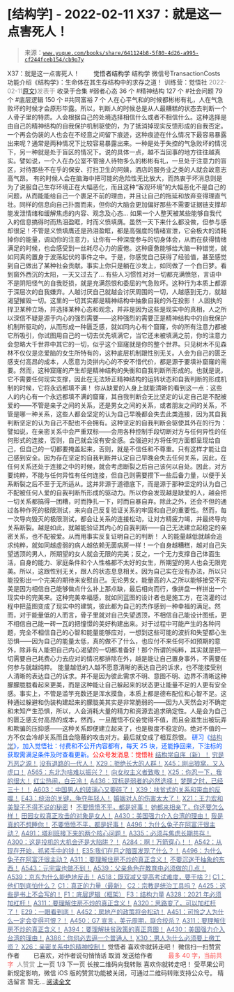 # [结构学] - 2022-02-11 X37：就是这一点害死人！

> 来源：[`www.yuque.com/books/share/641124b8-5f80-4d26-a995-cf244fceb154/cb9o7y`](https://www.yuque.com/books/share/641124b8-5f80-4d26-a995-cf244fceb154/cb9o7y)

<ne-p id="520f42f3293818f927861ebbd5b15da4_p_0" data-lake-id="520f42f3293818f927861ebbd5b15da4_p_0"><ne-text id="u73141b9c" style="color: rgb(51, 51, 51);">X37：就是这一点害死人！</ne-text></ne-p> <ne-p id="a393a495026fdad0134f49c1bcdb82bc" data-lake-id="a393a495026fdad0134f49c1bcdb82bc"><ne-text id="u9dd81e0d" ne-fontsize="12" style="color: rgb(255, 255, 255);">原创</ne-text><ne-text id="u82a4896e" ne-fontsize="14">觉悟者</ne-text><ne-text id="uc8e110ba" ne-fontsize="14">结构学</ne-text></ne-p> <ne-p id="4bb08188b425ca6e27f5c8805e6779f9" data-lake-id="4bb08188b425ca6e27f5c8805e6779f9"><ne-text id="ub8ed5919" ne-fontsize="14" ne-bold="true" style="color: rgb(51, 51, 51);">结构学</ne-text></ne-p> <ne-p id="0926d5b4c6bd8b99c9b2683eb3ede488" data-lake-id="0926d5b4c6bd8b99c9b2683eb3ede488"><ne-text id="ubf509a31" ne-fontsize="14" style="color: rgb(51, 51, 51);">微信号</ne-text><ne-text id="u642fed67" ne-fontsize="14" style="color: rgb(51, 51, 51);">TransactionCosts</ne-text></ne-p> <ne-p id="0763afdbce229028cbde0cb344c69cb6" data-lake-id="0763afdbce229028cbde0cb344c69cb6"><ne-text id="ud79ffb04" ne-fontsize="14" style="color: rgb(51, 51, 51);">功能介绍</ne-text><ne-text id="u1fbf4725" ne-fontsize="14" style="color: rgb(51, 51, 51);">《结构学》：生命体在其生存结构中的求存之道！ 训练营：觉悟社</ne-text></ne-p> <ne-p id="2ce86ae50a43eee6e8e841e986862bc8" data-lake-id="2ce86ae50a43eee6e8e841e986862bc8"><ne-text id="u6f8bd67c" style="color: rgb(140, 140, 140);">2022-02-11</ne-text>[<ne-text id="u1995b1a9" ne-fontsize="14">原文</ne-text>](https://mp.weixin.qq.com/s?__biz=MzIzMDYwOTM0Mg==&mid=2247486981&idx=1&sn=92bb1909e2efc41ece81cd6f53bd24f9&chksm=e8b196d4dfc61fc231fa4b9128268d48b9d898aa6e8cf3169fc3f0b3ac7bf9ba942b390e9de9#rd))<ne-text id="ud7b576bf" ne-fontsize="14" style="color: rgb(140, 140, 140);">发表于</ne-text></ne-p> <ne-p id="d253b20e5c55b9abbf8167b1c0e8de39" data-lake-id="d253b20e5c55b9abbf8167b1c0e8de39"><ne-text id="u339bebc9" style="color: rgb(51, 51, 51);">收录于合集</ne-text></ne-p> <ne-p id="6c1523c9d2c9cd4f35af4b2d3ea04142" data-lake-id="6c1523c9d2c9cd4f35af4b2d3ea04142"><ne-text id="u86a6bc6f" style="color: rgb(51, 51, 51);">#弱者心态 36 个</ne-text></ne-p> <ne-p id="c29c4c012edca321c46b1e1928c54d0d" data-lake-id="c29c4c012edca321c46b1e1928c54d0d"><ne-text id="ud9ddf190" style="color: rgb(51, 51, 51);">#精神结构 127 个</ne-text></ne-p> <ne-p id="03a2d02208722ebf4ebd28215eaa585e" data-lake-id="03a2d02208722ebf4ebd28215eaa585e"><ne-text id="ua6678c91" style="color: rgb(51, 51, 51);">#社会问题 79 个</ne-text></ne-p> <ne-p id="5022233b752eab44235c706aa98dc940" data-lake-id="5022233b752eab44235c706aa98dc940"><ne-text id="u874aadf3" style="color: rgb(51, 51, 51);">#底层逻辑 150 个</ne-text></ne-p> <ne-p id="8ba192dec85a1e2d1ed2f9bb40609ef7" data-lake-id="8ba192dec85a1e2d1ed2f9bb40609ef7"><ne-text id="uc52a3a65" style="color: rgb(51, 51, 51);">#共同富裕 7 个</ne-text></ne-p> <ne-p id="3cf69bfd8af9a4c47e4d9b579d2cbbd5" data-lake-id="3cf69bfd8af9a4c47e4d9b579d2cbbd5"><ne-text id="u2ebec1f0" style="color: rgb(51, 51, 51);">人在心平气和的时候都彬彬有礼，人在气急败坏的时候才会原形毕露。所以，判断人的时候总是从人最糟糕的状态去判断一个人骨子里的特质。人会根据自己的处境选择相信什么或者不相信什么。这种选择是由自己的精神结构的自我保护机制驱使的，为了抵消掉现实反馈形成的自我否定。</ne-text></ne-p> <ne-p id="3e163087cdc87ed8a949394fccdb0ed2" data-lake-id="3e163087cdc87ed8a949394fccdb0ed2"><ne-text id="u1a3c5c79" style="color: rgb(51, 51, 51);">一个再会伪装的人也会在不经意之间留下痕迹，这种痕迹在什么情况下最容易暴露出来呢？通常是两种情况下比较容易暴露出来。一种是处于失控的气急败坏的情况下，另一种就是处于盲区的情况下。说的具体一点，越不当回事的地方往往越真实。譬如说，一个人在办公室不管接人待物多么的彬彬有礼，一旦处于注意力的盲区，对待那些不在乎的保安、打扫卫生的阿姨，酒店的服务业之类的人就会故意志高气昂。</ne-text></ne-p> <ne-p id="5b92bff2fda77611c95cfd551933a70f" data-lake-id="5b92bff2fda77611c95cfd551933a70f"><ne-text id="u33fa1aa1" style="color: rgb(51, 51, 51);">有的时候人会在脑海中把可能的危险性无比放大，而热衷于坏消息则是为了说服自己生存环境正在大幅恶化，而且这种“客观环境”的大幅恶化不是自己的问题，从而能能给自己一个裹足不前的理由，并且让自己的拖延和放弃变得理直气壮。同样的信息向自己扑面而来，但你的大脑会更加偏好那些不需要证据链支撑却能发泄情绪和缓解焦虑的内容、观念及心态…</ne-text></ne-p> <ne-p id="1b6eb213f2487791943a8444db732d4e" data-lake-id="1b6eb213f2487791943a8444db732d4e"><ne-text id="u5dc44e53" style="color: rgb(51, 51, 51);">如果一个人整天被某些能够自我代入的信息搞得时而热泪盈眶，时而义愤填膺。虽然一天下来什么都没做，但参与感却很足！不管是义愤填膺还是热泪盈眶，都是高强度的情绪宣泄，它会极大的消耗掉你的能量，调动你的注意力，让你有一种深度参与的切身体会，从而在获得情绪满足的时候，也会感受到一丝耗尽心力的疲倦。这种疲惫能够给大脑一种错觉，就如同真的置身于波荡起伏的事件之中。于是，你感觉自己获得了经验值，甚至感觉到自己做出了某种社会贡献。事实上你只是躺在沙发上，如同做了一个白日梦。看到窗外西沉的太阳，一天又过去了…</ne-text></ne-p> <ne-p id="9d6e144040e1d56b61f5d5259f322001" data-lake-id="9d6e144040e1d56b61f5d5259f322001"><ne-text id="u79a26354" style="color: rgb(51, 51, 51);">有些人习惯性对对一切都充满愤怒，言语中不是阴阳怪气的自我贬损，就是充满怨恨和委屈的气急败坏。这种行为本质上都源于深层次的自我嫌弃。人越讨厌自己就越会讨厌周围的一切，人越感到无力，就越渴望摧毁一切。这里的一切其实都是精神结构中抽象自我的外在投影！</ne-text></ne-p> <ne-p id="ea352e6180d17e7de15eb711f6d8b5da" data-lake-id="ea352e6180d17e7de15eb711f6d8b5da"><ne-text id="ua19482c2" style="color: rgb(51, 51, 51);">人固执的捍卫某种立场，并选择某种心态和观念，并非是因为这些是现实中的真相，人之所以深信不疑是源于内心的强烈需要——这种强烈的需要正是精神结构中的自我保护机制所驱动的，从而形成一种匮乏感，就如同内心有个窟窿，你的所有注意力都被它所吸引，你试图用自己的一切去优先填满它，当它还未被填满之前，你的注意力会忽略大千世界中其它的一切，似乎这个窟窿就是你的整个世界。只见树木不见森林不仅仅是恋爱脑的女生所特有的，这种底层机制跟性别无关。人会为自己的匮乏感支付高昂的成本，人愿意为烫拼内心的不安不惜代价，都是源于要填补窟窿的需要。然而，这种窟窿的产生却是精神结构的失衡和自我判断所形成的。也就是说，它不需要任何现实支撑，因此在无法矫正精神结构的运转状态和自我判断的形成机制的时候，它将永远都填不满！</ne-text></ne-p> <ne-p id="02747d191857a6d7e7018e8c04a940c2" data-lake-id="02747d191857a6d7e7018e8c04a940c2"><ne-text id="u44bb46f1" style="color: rgb(51, 51, 51);">你从缺爱的人身上就能清晰的看到这一点：这些人的内心有一个永远都填不满的窟窿，其自我判断会无比坚定的认定自己是不配被爱的——不管是亲子之间的关系，还是男女之间的关系，或者朋友之间的关系，不管是哪一种关系，这些人都会坚定的认为自己早晚都会失去此类连接，因为其自我判断坚定的认为自己不配也不会拥有。这种坚定的自我判断会驱使其外在的行为：譬如说，在亲密关系中会严重双标——会用各种控制手段切断对方与任何异性的任何形式的连接，否则，自己就会没有安全感。会强迫对方将任何方面都呈现给自己，但自己的一切都要掩盖起来，否则，就是不信任和不尊重。只有这样才能让自己感到安全。因为存在坚定的自我判断并认定自己早晚会失去任何关系，因此，在任何关系还处于连接之中的时候，就会考虑断裂之后自己该何以自处。因此，对方要纯粹，不能与任何异性有任何连接，但自己则需要攒下一些后备力量，以便于关系断裂之后不至于无所适从。这并非源于道德底下，而是源于那种坚定的认为自己不配被任何人爱的自我判断所形成的驱动力。所以你会发现越是缺爱的人，越会把一切关系都搞得一团糟，时而挣扎一下，时而自暴自弃。除此之外，还会不但的通过各种作死的极限测试，来向自己反复验证关系的牢固和自己的重要性。然而，每一次导向毁灭的极限测试，都会让关系的连接松动，让对方精疲力竭，并最终导向关系断裂。越是如此，就越能验证其内心的自我判断——自己无法建立起稳定的亲密关系，也不配被爱。从而用事实反复证明自己的判断！</ne-text></ne-p> <ne-p id="b4cdf5c0dabab8a995adbcb790e6e721" data-lake-id="b4cdf5c0dabab8a995adbcb790e6e721"><ne-text id="u1c0b03c4" ne-bold="true" style="color: rgb(51, 51, 51);">人的能量越低就越会追求纯粹，就如同越虚弱的病人越依赖无菌病房一样！</ne-text><ne-text id="u18f618b0" style="color: rgb(51, 51, 51);">一个自身越糟糕，越对自己失望透顶的男人，所期望的女人就会无限的完美；反之，一个无力支撑自己体面生活，自身的能力、家庭条件和个人性格都不太好的女生，所期望的男人也会无限完美。所以，这跟性别无关，跟人的状态息息相关。因为自己实在没有办法，所以只能投影出一个完美的期待来安慰自己。无论男女，能量高的人之所以能够接受不完美是因为相信自己能够做点什么补上那点缺，最后相向而行，像拼盘一样拼出一个现实中的完美来。这种完美幸福感，就如同蓝图的设计者也是施工方，在浇灌的过程中把蓝图变成了现实中的建筑，彼此都为自己的杰作感到一种幸福的满足。然而，对于能量低的人而言，骨子里就对自己失望透顶，不相信自己能设计图纸，更不相信自己能一砖一瓦的把憧憬的美好构建出来。对于过程中可能产生的各种问题，完全不相信自己的心智和能量能够应对，一想到这些可能的波折和失望都心生恐惧——因为自己的能量太低，真的做不了什么，也应付不来任何不如预期的意外，除非有人能把自己内心渴望的一切都准备好！那个所谓的纯粹，其实就是把一切需要自己耗费心力去应对的情况都排除在外，越是能让自己置身事外，不需要任何参与就越纯粹。</ne-text></ne-p> <ne-p id="550de38e63c4e817d59e83311d4bc775" data-lake-id="550de38e63c4e817d59e83311d4bc775"><ne-text id="u05457748" style="color: rgb(51, 51, 51);">能量越低的人越不愿意清晰的表达自己的诉求，也不能接受别人清晰的表达自己的诉求。并不是因为彼此需求不明、意图不明、边界不清晰这种朦朦胧胧看起来更美，而是这种能让自己躲起来的状态更让能量不足的人更有安全感。事实上，不管是滥竽充数还是浑水摸鱼，本质上都是德布配位和心智不足。这种通过躲避和伪装构建起来的朦胧美其实是非常脆弱的——因为人天然会对不确定和未知产生恐惧，所以，人会消耗大量的精力和资源去追求确定性。人是会为自己的匮乏感支付高昂的成本，然而，一旦醒悟不仅会觉得不值，而且会滋生出被玩弄和欺骗的压抑感——这种关系即便建立起来了，也是极度不稳定的。绝对不值的一方不仅会冷却关系而且会隐蔽的攻击对方。最后就变成了相互怨恨。</ne-text></ne-p> <ne-p id="f03adf12b59a949a06e58de21658b67f" data-lake-id="f03adf12b59a949a06e58de21658b67f"><ne-text id="u2f2c6d94" ne-bold="true" style="color: rgb(0, 82, 255);">研习《</ne-text>[<ne-text id="u6471d237" ne-bold="true" style="color: rgb(87, 107, 149);">结构学</ne-text>](https://mp.weixin.qq.com/mp/appmsgalbum?action=getalbum&album_id=1318317199878225920&__biz=MzAxNDk1NjI2Mw==#wechat_redirect)<ne-text id="u3ba19b28" ne-bold="true" style="color: rgb(0, 82, 255);">》，加入觉悟社：付费和不公开内容都有，每天 25 块，还能挣回来，下注标的获取需满足条件及时查看更新。</ne-text><ne-text id="u4fd5d91c" ne-bold="true" style="color: rgb(255, 0, 0);">公众号发消息：觉悟社</ne-text></ne-p>  <ne-p id="18e5fb774f98cf8c0dbe97a092c0e223" data-lake-id="18e5fb774f98cf8c0dbe97a092c0e223"><ne-card data-card-name="image" data-card-type="inline" id="m7LL6" data-event-boundary="card" style="color: rgb(51, 51, 51);"><ne-p id="072d9de309576d693cedbe92c7fcfd76" data-lake-id="072d9de309576d693cedbe92c7fcfd76">[<ne-text id="uebf25b3a" ne-bold="true" style="color: rgb(87, 107, 149);">结构学自序（新）！</ne-text>](http://mp.weixin.qq.com/s?__biz=MzIzMDYwOTM0Mg==&mid=2247485283&idx=1&sn=aa2b8554b8e5040f8f959636feaa06a3&chksm=e8b19fb2dfc616a430aa381b8da0815311244e694a69809cd92d0602ac34cfe5f1f419b3745e&scene=21#wechat_redirect)</ne-p> <ne-p id="9d8475689e6c98f8459566bf71c4f59a" data-lake-id="9d8475689e6c98f8459566bf71c4f59a">[<ne-text id="uf7e4c9bd" style="color: rgb(87, 107, 149);">穷是万恶之源！</ne-text>](http://mp.weixin.qq.com/s?__biz=MzAxNDk1NjI2Mw==&mid=2247483823&idx=1&sn=e54ebe9891b302dc0bf1815c76ccf8b7&chksm=9b8a2227acfdab31a05e273addd9159d4b8263d58d3c58bf214841c8189157519719c3427306&scene=21#wechat_redirect)</ne-p> <ne-p id="489e92abdd68f6c70fd662ec6ad4ac58" data-lake-id="489e92abdd68f6c70fd662ec6ad4ac58">[<ne-text id="u433271fb" style="color: rgb(87, 107, 149);">没有退路的一代人！</ne-text>](http://mp.weixin.qq.com/s?__biz=MzAxNDk1NjI2Mw==&mid=2247486533&idx=1&sn=a0d5cce0656aad467148e0642eb85a00&chksm=9b8a2fcdacfda6db79857186e953a089baf1fb678b2b071cf101c5a26e7fb9768474c94243ca&scene=21#wechat_redirect)</ne-p> <ne-p id="7aad48586965bd5fba1425fbb916a944" data-lake-id="7aad48586965bd5fba1425fbb916a944">[<ne-text id="ua874bfba" style="color: rgb(87, 107, 149);">X29：拒绝长大的人群！</ne-text>](http://mp.weixin.qq.com/s?__biz=MzAxNDk1NjI2Mw==&mid=2247487734&idx=1&sn=406322eea52d5ed24ebaf979fdf714c1&chksm=9b8a337eacfdba688c7e6a511a417ec4d9a03b13d1bdb5c91e6ef37e9a7b747460354e0b0e8e&scene=21#wechat_redirect)</ne-p> <ne-p id="e17dce9f608a016baa1bc949ce6053b0" data-lake-id="e17dce9f608a016baa1bc949ce6053b0">[<ne-text id="u14243144" style="color: rgb(87, 107, 149);">X45：刚出狼窝，又入虎口！</ne-text>](http://mp.weixin.qq.com/s?__biz=MzIzMDYwOTM0Mg==&mid=2247486954&idx=1&sn=64057c0c18082933600be972c2031139&chksm=e8b1953bdfc61c2df1b3c17fe8416e975e6f3a2bece068540adc6de643aa8e670b0393ba5c1d&scene=21#wechat_redirect)</ne-p> <ne-p id="9d63a1f534e08d52be38358e45941816" data-lake-id="9d63a1f534e08d52be38358e45941816">[<ne-text id="ud4a5d897" style="color: rgb(87, 107, 149);">A565：东北为啥难以振兴？！</ne-text>](http://mp.weixin.qq.com/s?__biz=MzAxNDk1NjI2Mw==&mid=2247487834&idx=1&sn=15ef2b4f3f81c4a67f5bc0256f5cb776&chksm=9b8a32d2acfdbbc4cd9c76535f994c4bb53ad6b3e74f367231b7e7465a88541ec7bb77237c42&scene=21#wechat_redirect)</ne-p> <ne-p id="cdacfb222850e978e361a618e8e70ac3" data-lake-id="cdacfb222850e978e361a618e8e70ac3">[<ne-text id="u47abd2ac" style="color: rgb(87, 107, 149);">向女权主义者致敬！</ne-text>](http://mp.weixin.qq.com/s?__biz=MzIzMDYwOTM0Mg==&mid=2247485914&idx=1&sn=cb260e0cec6b1e24661013278d412581&chksm=e8b1910bdfc6181d9f5f293493e2505dcec25647d0521d5ec62f92be5e32c04d0927583b6eb1&scene=21#wechat_redirect)</ne-p> <ne-p id="9e0e8c03de9969c001c906226d0cd638" data-lake-id="9e0e8c03de9969c001c906226d0cd638">[<ne-text id="ue8800878" ne-bold="true" style="color: rgb(87, 107, 149);">X25：你忍一下，我的很大！</ne-text>](http://mp.weixin.qq.com/s?__biz=MzAxNDk1NjI2Mw==&mid=2247487691&idx=1&sn=25bf18fb0375ec81c4b02f06b4829131&chksm=9b8a3343acfdba55113abce1ada59a203e08f7fee28d62767bfede2ce6e1bf3ace451af06adf&scene=21#wechat_redirect)</ne-p> <ne-p id="95d0729bd3c2ffa87a0793b8c62a7321" data-lake-id="95d0729bd3c2ffa87a0793b8c62a7321">[<ne-text id="u9461f79f" ne-bold="true" style="color: rgb(87, 107, 149);">红尘热闹，白云冷！</ne-text>](http://mp.weixin.qq.com/s?__biz=MzAxNDk1NjI2Mw==&mid=2247486913&idx=1&sn=6b387c24eb6d5e30ed150e13eded77a1&chksm=9b8a2e49acfda75fdfcfe0a7770792cdd85568a9ecb1bd9b67508b29df853aaba08bf27356d5&scene=21#wechat_redirect)</ne-p> <ne-p id="ab8f567912c1a81d6195c48ec4590008" data-lake-id="ab8f567912c1a81d6195c48ec4590008">[<ne-text id="uf9f2c485" ne-bold="true" style="color: rgb(87, 107, 149);">A436：双标是弱者的必然选择！</ne-text>](http://mp.weixin.qq.com/s?__biz=MzIzMDYwOTM0Mg==&mid=2247485909&idx=1&sn=c64a96a6f11c7ff756ce005441035200&chksm=e8b19104dfc61812546950789d22fe83ba04b34c72337fb6dc6041ec4dfa6c2c9ec3005f80c5&scene=21#wechat_redirect)</ne-p> <ne-p id="9e8d0a29e4a99dfbf28817c49a04d6e9" data-lake-id="9e8d0a29e4a99dfbf28817c49a04d6e9">[<ne-text id="udc771d53" ne-bold="true" style="color: rgb(87, 107, 149);">梦醒之时，已经三十！</ne-text>](http://mp.weixin.qq.com/s?__biz=MzIzMDYwOTM0Mg==&mid=2247484378&idx=1&sn=e3a058584a13d7a5267315113964280d&chksm=e8b19b0bdfc6121df4af4b77d2d826fd0f4132ccfdee48132ce8cf86eb1ba45b898be83d1dc7&scene=21#wechat_redirect)[<ne-text id="u4a752048" style="color: rgb(87, 107, 149);">！</ne-text>](http://mp.weixin.qq.com/s?__biz=MzAxNDk1NjI2Mw==&mid=2247486952&idx=1&sn=698aec6916d2eca5e758c25c4c634346&chksm=9b8a2e60acfda776b80a4f2f0d5c2fe4921fc821cdf029fa9d2fdc52fd708fc5a0b980d5d3d0&scene=21#wechat_redirect)</ne-p> <ne-p id="cfa9cbc827734e65e00bc24d593f005d" data-lake-id="cfa9cbc827734e65e00bc24d593f005d">[<ne-text id="u9fd3e3c0" style="color: rgb(87, 107, 149);">A603：中国男人的玻璃心又要碎了！</ne-text>](http://mp.weixin.qq.com/s?__biz=MzIzMDYwOTM0Mg==&mid=2247486952&idx=1&sn=133e1c02134415ac15a0f76599bf969c&chksm=e8b19539dfc61c2f0addaa34fd5564165dffd65bfe9f4c62446cff56e4375bd69d303ba66a73&scene=21#wechat_redirect)</ne-p> <ne-p id="006480a116e209099ff9319f58ffb854" data-lake-id="006480a116e209099ff9319f58ffb854">[<ne-text id="u9b506af1" style="color: rgb(87, 107, 149);">X39：扶贫式的关系和带血的反噬！</ne-text>](http://mp.weixin.qq.com/s?__biz=MzAxNDk1NjI2Mw==&mid=2247487823&idx=1&sn=2add0df28f12101176ece7bbdd18f01b&chksm=9b8a32c7acfdbbd1c06dcbfe21683ef82c6770a1ca7f1035833f7a6683dba546fced92103560&scene=21#wechat_redirect)</ne-p> <ne-p id="fff20a2b25dfab992a88ef19ff035b6c" data-lake-id="fff20a2b25dfab992a88ef19ff035b6c">[<ne-text id="u9cdc809c" style="color: rgb(87, 107, 149);">E43：统治的关键，争夺年轻人！</ne-text>](http://mp.weixin.qq.com/s?__biz=MzAxNDk1NjI2Mw==&mid=2247487815&idx=1&sn=84f963d6fb37f4f4ae70bb92b60488ae&chksm=9b8a32cfacfdbbd9aeb7089e2d38899684a97159afe1b1f220e3ca472cc321442bf52e5606dd&scene=21#wechat_redirect)</ne-p> <ne-p id="a3475f69d5fbfda4ceadc5e96996bfbd" data-lake-id="a3475f69d5fbfda4ceadc5e96996bfbd">[<ne-text id="u1586452e" style="color: rgb(87, 107, 149);">婚姻对人的伤害太大了！</ne-text>](http://mp.weixin.qq.com/s?__biz=MzAxNDk1NjI2Mw==&mid=2247487796&idx=1&sn=d28ec342a60e8f8e74c96b548770eb7d&chksm=9b8a32bcacfdbbaaa3c33780116e1353dadb8f5bcdc93ce019a77554980c845e8319c4f432b4&scene=21#wechat_redirect)</ne-p> <ne-p id="902bc57f83eb34ed7bb010195430ff48" data-lake-id="902bc57f83eb34ed7bb010195430ff48">[<ne-text id="uc455d52f" style="color: rgb(87, 107, 149);">X21：王力宏和美智子不得不说的秘密</ne-text>](http://mp.weixin.qq.com/s?__biz=MzAxNDk1NjI2Mw==&mid=2247487666&idx=1&sn=433b7a0997c277c09f3605796de5551e&chksm=9b8a333aacfdba2c584b5a5d0dacbd731be4e8789e0f949f8b2ea15507f108b465eb9e3ceafb&scene=21#wechat_redirect)<ne-text id="u19f7d926" style="color: rgb(51, 51, 51);">！</ne-text></ne-p> <ne-p id="00582f8471dcb6130d5aa1bdfa8ea6a6" data-lake-id="00582f8471dcb6130d5aa1bdfa8ea6a6">[<ne-text id="u5755af7c" ne-bold="true" style="color: rgb(87, 107, 149);">不要愤愤不平，都是好事！</ne-text>](http://mp.weixin.qq.com/s?__biz=MzAxNDk1NjI2Mw==&mid=2247487130&idx=1&sn=b21138d85455f5692aaf039038c78342&chksm=9b8a2d12acfda404a2b67fe4d446ee0f2805ad64a8b8004902934600fd731191e140df6ac19a&scene=21#wechat_redirect)</ne-p> <ne-p id="75882dcea055ded25da9c0dbcc2ac30b" data-lake-id="75882dcea055ded25da9c0dbcc2ac30b">[<ne-text id="u05019f3c" ne-bold="true" style="color: rgb(87, 107, 149);">她都来相亲了，你还要怎么样！</ne-text>](http://mp.weixin.qq.com/s?__biz=MzAxNDk1NjI2Mw==&mid=2247486952&idx=1&sn=698aec6916d2eca5e758c25c4c634346&chksm=9b8a2e60acfda776b80a4f2f0d5c2fe4921fc821cdf029fa9d2fdc52fd708fc5a0b980d5d3d0&scene=21#wechat_redirect)</ne-p> <ne-p id="293a4f00d5ad4c33bd12c2d64a7a9352" data-lake-id="293a4f00d5ad4c33bd12c2d64a7a9352">[<ne-text id="ubfd9bb65" ne-bold="true" style="color: rgb(87, 107, 149);">田园女权真正攻击的对象是女人！</ne-text>](http://mp.weixin.qq.com/s?__biz=MzIzMDYwOTM0Mg==&mid=2247486412&idx=1&sn=5dd3e8b2a759838d739e6d61ebab2eab&chksm=e8b1931ddfc61a0bf6f81cd2a9a9232ea8ce86528a8eea66c6635180e8678b819ebb38b4cb86&scene=21#wechat_redirect)</ne-p> <ne-p id="48ea91de90642b4661f2e6fcdc4ec9f5" data-lake-id="48ea91de90642b4661f2e6fcdc4ec9f5">[<ne-text id="ue1f772e3" ne-bold="true" style="color: rgb(87, 107, 149);">A430：美国强力介入台湾的理由！</ne-text>](http://mp.weixin.qq.com/s?__biz=MzIzMDYwOTM0Mg==&mid=2247486587&idx=1&sn=e14d4403bb13c441596f09add1b5f27c&chksm=e8b194aadfc61dbcab0c1d70249910161f8c77b0163ac8278dfe5c2f817d2bb2a3ac3e7ddf89&scene=21#wechat_redirect)</ne-p> <ne-p id="f573bb6f303a0f6db611b833693b285b" data-lake-id="f573bb6f303a0f6db611b833693b285b">[<ne-text id="u67da808e" style="color: rgb(87, 107, 149);">我是真的不想睡你！</ne-text>](http://mp.weixin.qq.com/s?__biz=MzAxNDk1NjI2Mw==&mid=2247487023&idx=1&sn=66d63e9f199deee86afff0f76a959c91&chksm=9b8a2da7acfda4b17ebf27c87c446049d0b8c557303b850a69ac971d8cdfcc91e41c0e6d3fcb&scene=21#wechat_redirect)</ne-p> <ne-p id="6d58e32c3e64ddddf34a8d46a1473ce1" data-lake-id="6d58e32c3e64ddddf34a8d46a1473ce1">[<ne-text id="u6d6df6da" style="color: rgb(87, 107, 149);">不要愤愤不平，都是好事！</ne-text>](http://mp.weixin.qq.com/s?__biz=MzAxNDk1NjI2Mw==&mid=2247487130&idx=1&sn=b21138d85455f5692aaf039038c78342&chksm=9b8a2d12acfda404a2b67fe4d446ee0f2805ad64a8b8004902934600fd731191e140df6ac19a&scene=21#wechat_redirect)</ne-p> <ne-p id="77df0f2b3188a4dffb628e52438ece6b" data-lake-id="77df0f2b3188a4dffb628e52438ece6b">[<ne-text id="u35fd757c" ne-bold="true" style="color: rgb(87, 107, 149);">A496：为什么兔子在阿富汗很主动？</ne-text>](http://mp.weixin.qq.com/s?__biz=MzIzMDYwOTM0Mg==&mid=2247486278&idx=1&sn=40d09857088bebd3c70bec1c7a500f06&chksm=e8b19397dfc61a810125242c8e395330f934390eb50bd54053ecd3f31ddc91de4e429c0f693a&scene=21#wechat_redirect)</ne-p> <ne-p id="e5b3b05f9061948df87ba8cb4ed906a5" data-lake-id="e5b3b05f9061948df87ba8cb4ed906a5">[<ne-text id="u67098eb6" ne-bold="true" style="color: rgb(87, 107, 149);">A491：塔利班接下来的两个核心问题！</ne-text>](http://mp.weixin.qq.com/s?__biz=MzAxNDk1NjI2Mw==&mid=2247487097&idx=1&sn=fd7abf4ba489928b7b810d20cbec7dc9&chksm=9b8a2df1acfda4e7ce05f7c03df131e9d266d960945c436b89b871744b21cc352bf3cb668486&scene=21#wechat_redirect)</ne-p> <ne-p id="de6fc965deaef298ad8d78348f9e6b0b" data-lake-id="de6fc965deaef298ad8d78348f9e6b0b">[<ne-text id="u8ea83a8c" ne-bold="true" style="color: rgb(87, 107, 149);">A335：必须与焦虑长期共存！</ne-text>](http://mp.weixin.qq.com/s?__biz=MzIzMDYwOTM0Mg==&mid=2247485165&idx=1&sn=f3f0957c63fa549b288f00c8b117162e&chksm=e8b19e3cdfc6172a188000afd2b522144a04ba774169824cad2067d93b5365537ff0644f6b9f&scene=21#wechat_redirect)</ne-p> <ne-p id="059ce51d2b8cfdf5cc4b815f2e52159b" data-lake-id="059ce51d2b8cfdf5cc4b815f2e52159b">[<ne-text id="u21481599" ne-bold="true" style="color: rgb(87, 107, 149);">A300：这是投机的大机会还是大陷阱？！</ne-text>](http://mp.weixin.qq.com/s?__biz=MzIzMDYwOTM0Mg==&mid=2247484882&idx=1&sn=b103029f41e3aede94e1a45d035cd9ac&chksm=e8b19d03dfc614153863f37ca3f9204b451e2c02ad5ca8680c120e2458e628e5329c76b2d42c&scene=21#wechat_redirect)</ne-p> <ne-p id="2e9a4342010347e5a7fadda1bb82f8db" data-lake-id="2e9a4342010347e5a7fadda1bb82f8db">[<ne-text id="u6e60b64f" ne-bold="true" style="color: rgb(87, 107, 149);">A284：啊！万箭穿心！！</ne-text>](http://mp.weixin.qq.com/s?__biz=MzIzMDYwOTM0Mg==&mid=2247484966&idx=1&sn=a814f2c1b14425d45f9921f7c08bcec5&chksm=e8b19ef7dfc617e131146f6675328e5088faaae0daa64da92af48b28c8cf19aedceb7a43e40b&scene=21#wechat_redirect)</ne-p> <ne-p id="9349c092d322da11fa23335475b6eb31" data-lake-id="9349c092d322da11fa23335475b6eb31">[<ne-text id="ub2c8ce32" ne-bold="true" style="color: rgb(87, 107, 149);">A542：从现在开始，抓紧手中的钱！</ne-text>](http://mp.weixin.qq.com/s?__biz=MzIzMDYwOTM0Mg==&mid=2247486640&idx=1&sn=a96afa7d2b698e33240735ea8d7671f7&chksm=e8b19461dfc61d77a4afce11ecc7558b8d7ff5d495a78bcb609e3eed5c70bcbed5f3d6a66023&scene=21#wechat_redirect)</ne-p> <ne-p id="08ea5388d53b9ade2ac072c012efc972" data-lake-id="08ea5388d53b9ade2ac072c012efc972">[<ne-text id="u2393a53d" ne-bold="true" style="color: rgb(87, 107, 149);">E35:我们在月之暗面发现了什么？！</ne-text>](http://mp.weixin.qq.com/s?__biz=MzIzMDYwOTM0Mg==&mid=2247486632&idx=1&sn=170aeff87eb36dce354c8b2437f4b27f&chksm=e8b19479dfc61d6f08e6492954a528f20387fe2fa925747cf2b504d2bc69084f24495e972e41&scene=21#wechat_redirect)</ne-p> <ne-p id="597e5ce6cb86391f7a4378b7febeeac5" data-lake-id="597e5ce6cb86391f7a4378b7febeeac5">[<ne-text id="u19a1cf3b" ne-bold="true" style="color: rgb(87, 107, 149);">A496：为什么兔子在阿富汗很主动？</ne-text>](http://mp.weixin.qq.com/s?__biz=MzIzMDYwOTM0Mg==&mid=2247486278&idx=1&sn=40d09857088bebd3c70bec1c7a500f06&chksm=e8b19397dfc61a810125242c8e395330f934390eb50bd54053ecd3f31ddc91de4e429c0f693a&scene=21#wechat_redirect)</ne-p> <ne-p id="676c41ebdee6967952149648b249347c" data-lake-id="676c41ebdee6967952149648b249347c">[<ne-text id="u111f72c4" ne-bold="true" style="color: rgb(87, 107, 149);">A311：要理解住房不炒的真正含义！</ne-text>](http://mp.weixin.qq.com/s?__biz=MzIzMDYwOTM0Mg==&mid=2247484959&idx=1&sn=090583ec50bfd9febec1de463c2672f6&chksm=e8b19ecedfc617d8629080f6745c8de013cfe875de26eef6767b2d5c10782650223ed15f807b&scene=21#wechat_redirect)</ne-p> <ne-p id="29923bdcb4edc83f81be3147e45a19a1" data-lake-id="29923bdcb4edc83f81be3147e45a19a1">[<ne-text id="uf33f8110" style="color: rgb(87, 107, 149);">不要沉迷于抽象的东西！</ne-text>](http://mp.weixin.qq.com/s?__biz=MzAxNDk1NjI2Mw==&mid=2247487527&idx=1&sn=e24c2dd98e5f9883c8dce2a1e7bb80df&chksm=9b8a33afacfdbab921e90b3eafc3618176a35da53c53bb51f2ef2f9a98e87d05949a4b0ad69b&scene=21#wechat_redirect)</ne-p> <ne-p id="9e466721853a1d6bc4cd45387beb0eeb" data-lake-id="9e466721853a1d6bc4cd45387beb0eeb">[<ne-text id="u4f0c6f31" ne-bold="true" style="color: rgb(87, 107, 149);">A543：元宇宙也做不到！</ne-text>](http://mp.weixin.qq.com/s?__biz=MzAxNDk1NjI2Mw==&mid=2247487476&idx=1&sn=2e2f159d365f00117f8fd47d3ca062f9&chksm=9b8a2c7cacfda56a80b9243d42bc5faabe4622c27fb4f3edad16ca5de7242a9c1345056ee461&scene=21#wechat_redirect)</ne-p> <ne-p id="ecfe9152da63283d6c59d9309dc64bfa" data-lake-id="ecfe9152da63283d6c59d9309dc64bfa">[<ne-text id="u2b5de840" ne-bold="true" style="color: rgb(87, 107, 149);">A539：父亲角色在教育中必须做的几点！</ne-text>](http://mp.weixin.qq.com/s?__biz=MzAxNDk1NjI2Mw==&mid=2247487582&idx=1&sn=f4bac1092e8f45f6a86e662d8a68d556&chksm=9b8a33d6acfdbac0b4e01232406db5e9a315180b66b1bc830f17231f167d515d33408ff727b6&scene=21#wechat_redirect)</ne-p> <ne-p id="8dabd9686fc8a276009c3484cddf3cdc" data-lake-id="8dabd9686fc8a276009c3484cddf3cdc">[<ne-text id="u3dc89d12" ne-bold="true" style="color: rgb(87, 107, 149);">A539：京东为什么能绝地反击！</ne-text>](http://mp.weixin.qq.com/s?__biz=MzIzMDYwOTM0Mg==&mid=2247486752&idx=1&sn=3a967e3288db5b7d924e36914086e534&chksm=e8b195f1dfc61ce7c971386eb678d7da286167d0f52fdd51989049844b0a550cc58e00552d2e&scene=21#wechat_redirect)</ne-p> <ne-p id="846977e7fd0e7d9664c183e758885192" data-lake-id="846977e7fd0e7d9664c183e758885192">[<ne-text id="ub0eac5aa" ne-bold="true" style="color: rgb(87, 107, 149);">A518：既双减又提高考试难度，要干啥？!</ne-text>](http://mp.weixin.qq.com/s?__biz=MzIzMDYwOTM0Mg==&mid=2247486528&idx=1&sn=837ef39e3c0b47ac84d5096690555ae7&chksm=e8b19491dfc61d87292daf575c1e7c95b3f0543f313b65c7ad4ab369603833704304ec7451d7&scene=21#wechat_redirect)</ne-p> <ne-p id="b2fe726b589508c57516b8484326e8e4" data-lake-id="b2fe726b589508c57516b8484326e8e4">[<ne-text id="uc2984a42" style="color: rgb(87, 107, 149);">C1：他们到底怕什么？</ne-text>](http://mp.weixin.qq.com/s?__biz=MzAxNDk1NjI2Mw==&mid=2247483898&idx=1&sn=1b0a50386e9e89d2750dec717236f0aa&chksm=9b8a2272acfdab64235b35ee5e91b8cac6172144207251636e1345fc570aa1601f59eff7f442&scene=21#wechat_redirect)</ne-p> <ne-p id="6b03ed976325a327e1087618b278cb91" data-lake-id="6b03ed976325a327e1087618b278cb91">[<ne-text id="u62441f40" style="color: rgb(87, 107, 149);">C1：真正的力量（最新）</ne-text>](http://mp.weixin.qq.com/s?__biz=MzAxNDk1NjI2Mw==&mid=2247485209&idx=1&sn=d7b335d2c9632363c72de85ce7834b3e&chksm=9b8a2491acfdad87ae308d74534ec4def57980a2b1db88ffe56ac03e4d76ea55e7eab2343097&scene=21#wechat_redirect)</ne-p> <ne-p id="b796ef31e5e81429005a60d661f19220" data-lake-id="b796ef31e5e81429005a60d661f19220">[<ne-text id="ubbabc4b1" style="color: rgb(87, 107, 149);">C2：宗教是统治工具吗？</ne-text>](http://mp.weixin.qq.com/s?__biz=MzAxNDk1NjI2Mw==&mid=2247483901&idx=1&sn=f5d9f8c7bd84370c79adae921351e813&chksm=9b8a2275acfdab63fde093d76ff82e01d0e2fd43ea675f77fd17fd51a15873d4d10499f5338d&scene=21#wechat_redirect)</ne-p> <ne-p id="6326e2bc865f76e3a30b63a50f29a2eb" data-lake-id="6326e2bc865f76e3a30b63a50f29a2eb">[<ne-text id="u5a1a81e0" ne-bold="true" style="color: rgb(87, 107, 149);">A425：这些是书上不会写的！</ne-text>](http://mp.weixin.qq.com/s?__biz=MzIzMDYwOTM0Mg==&mid=2247485662&idx=1&sn=1a8617a9ebd44891c112f3b3f6762f8a&chksm=e8b1900fdfc6191942a3ec1399a47af7cd44582c369a4e6211b0bd114d934785bf0c20fc09ab&scene=21#wechat_redirect)</ne-p> <ne-p id="106c75642be8cad90eb901843bc55c27" data-lake-id="106c75642be8cad90eb901843bc55c27">[<ne-text id="u9155b926" style="color: rgb(87, 107, 149);">F1：底层逻辑（框架）</ne-text>](http://mp.weixin.qq.com/s?__biz=MzAxNDk1NjI2Mw==&mid=2247485072&idx=1&sn=83d919c9e3bf71d25978a97c8d4c8aa6&chksm=9b8a2518acfdac0ea8a0f84382cc7c0a26d1ac3664d76c6365aee67ac4ebcac1bf280c060249&scene=21#wechat_redirect)</ne-p> <ne-p id="ef2d2a15b9bd5c22073397e9676212fb" data-lake-id="ef2d2a15b9bd5c22073397e9676212fb">[<ne-text id="ue821501e" style="color: rgb(87, 107, 149);">F3：结构力量</ne-text>](http://mp.weixin.qq.com/s?__biz=MzAxNDk1NjI2Mw==&mid=2247484256&idx=1&sn=f10d9c530bfd6ea08b25d4bec657c13a&chksm=9b8a20e8acfda9fee057f2df26790f905c898132cac91d833d14e636edb00c20514d63189a88&scene=21#wechat_redirect)</ne-p> <ne-p id="3d610e793e3874cd50117323086f8939" data-lake-id="3d610e793e3874cd50117323086f8939">[<ne-text id="u9fd9d2cf" ne-bold="true" style="color: rgb(87, 107, 149);">A328：2021 年必须加杠杆！</ne-text>](http://mp.weixin.qq.com/s?__biz=MzIzMDYwOTM0Mg==&mid=2247485087&idx=1&sn=24d72f6a71bddb8954a03be5db246538&chksm=e8b19e4edfc617587a8ae645885a89ab8c3c6f67730a026d9c7c9a94ab3051ca480302147fc0&scene=21#wechat_redirect)</ne-p> <ne-p id="570f112ec694689498e5d5e31c5b58e7" data-lake-id="570f112ec694689498e5d5e31c5b58e7">[<ne-text id="u7316f738" ne-bold="true" style="color: rgb(87, 107, 149);">A311：要理解住房不炒的真正含义！</ne-text>](http://mp.weixin.qq.com/s?__biz=MzIzMDYwOTM0Mg==&mid=2247484959&idx=1&sn=090583ec50bfd9febec1de463c2672f6&chksm=e8b19ecedfc617d8629080f6745c8de013cfe875de26eef6767b2d5c10782650223ed15f807b&scene=21#wechat_redirect)</ne-p> <ne-p id="b20e543ed36930857d4ef4a4c97e9caf" data-lake-id="b20e543ed36930857d4ef4a4c97e9caf">[<ne-text id="u61874dd5" ne-fontsize="13" ne-bold="true" style="color: rgb(87, 107, 149);">A320：思路变了，可以加杠杆了！</ne-text>](http://mp.weixin.qq.com/s?__biz=MzIzMDYwOTM0Mg==&mid=2247485041&idx=1&sn=add2174fa42806f885a456a072ee4fee&chksm=e8b19ea0dfc617b6734e013f780112fdd88f28ad5312ce423fea1d75da4c3757660dab175208&scene=21#wechat_redirect)</ne-p> <ne-p id="c8eda5efb4fc175a0be1eff849478321" data-lake-id="c8eda5efb4fc175a0be1eff849478321">[<ne-text id="u6cd31cda" ne-bold="true" style="color: rgb(87, 107, 149);">E29：一眼看到底！</ne-text>](http://mp.weixin.qq.com/s?__biz=MzIzMDYwOTM0Mg==&mid=2247485301&idx=1&sn=dc6dd50c5d742ea51ce9e394de25351a&chksm=e8b19fa4dfc616b26734c3619c6fa664474fa478d2764c3370dde41d19f6035edc05f9f191e8&scene=21#wechat_redirect)</ne-p> <ne-p id="4b7ecbe9c838b0da2b59035925b89936" data-lake-id="4b7ecbe9c838b0da2b59035925b89936">[<ne-text id="ue5e5e236" ne-bold="true" style="color: rgb(87, 107, 149);">A452：房地产的政策将会松动！</ne-text>](http://mp.weixin.qq.com/s?__biz=MzIzMDYwOTM0Mg==&mid=2247485878&idx=1&sn=4734a99c9336a27d5f802e5ba2495648&chksm=e8b19167dfc618718c2197c8c2b5ad15d0750193a5007806c490b9daf505f1b36f08c5f4d574&scene=21#wechat_redirect)</ne-p> <ne-p id="394fc920dbc3e75c3e8321bee4ef1068" data-lake-id="394fc920dbc3e75c3e8321bee4ef1068">[<ne-text id="ufc4b25be" ne-bold="true" style="color: rgb(87, 107, 149);">A451：可怜之人为什么一定会变得可恨？！</ne-text>](http://mp.weixin.qq.com/s?__biz=MzIzMDYwOTM0Mg==&mid=2247485857&idx=1&sn=75866aff662c66a186e00a3a47086161&chksm=e8b19170dfc6186673189998e7a84d6dde4c85002650674bfd113b5384ae24088f9a46fd11ae&scene=21#wechat_redirect)</ne-p> <ne-p id="25285ca395b1f0d3e2d956877508ea45" data-lake-id="25285ca395b1f0d3e2d956877508ea45">[<ne-text id="u3205f6c9" ne-bold="true" style="color: rgb(87, 107, 149);">A450：G7 宣言，美元周期，联合绞杀？</ne-text>](http://mp.weixin.qq.com/s?__biz=MzIzMDYwOTM0Mg==&mid=2247485852&idx=1&sn=7b9112d33031e09eae8e3591a6813a3f&chksm=e8b1914ddfc6185b5b91dfd07067729c91349366d409edca7395f9bb3f2fceb656e9e4be6a6f&scene=21#wechat_redirect)</ne-p> <ne-p id="345bb1745c8424b49111a96a2dbeec1c" data-lake-id="345bb1745c8424b49111a96a2dbeec1c">[<ne-text id="ud1f177b2" ne-bold="true" style="color: rgb(87, 107, 149);">A311：要理解住房不炒的真正含义！</ne-text>](http://mp.weixin.qq.com/s?__biz=MzIzMDYwOTM0Mg==&mid=2247484959&idx=1&sn=090583ec50bfd9febec1de463c2672f6&chksm=e8b19ecedfc617d8629080f6745c8de013cfe875de26eef6767b2d5c10782650223ed15f807b&scene=21#wechat_redirect)</ne-p> <ne-p id="c6cd14908ae490a5e0ec6902635f91d6" data-lake-id="c6cd14908ae490a5e0ec6902635f91d6">[<ne-text id="u78528b47" ne-bold="true" style="color: rgb(87, 107, 149);">A394：要理解扶贫政策的真正意图！</ne-text>](http://mp.weixin.qq.com/s?__biz=MzIzMDYwOTM0Mg==&mid=2247485502&idx=1&sn=fffb9911cefa626e6fbcb9c416c1eb98&chksm=e8b190efdfc619f9b0e42f3c3d5d79c17df1619bad2b1bddd6a482242b583ee46d8a79a245e6&scene=21#wechat_redirect)</ne-p> <ne-p id="2161c8a4b1e968097b2e184ea3750269" data-lake-id="2161c8a4b1e968097b2e184ea3750269">[<ne-text id="u0763d23b" ne-bold="true" style="color: rgb(87, 107, 149);">A430：美国强力介入台湾的理由！</ne-text>](http://mp.weixin.qq.com/s?__biz=MzIzMDYwOTM0Mg==&mid=2247486587&idx=1&sn=e14d4403bb13c441596f09add1b5f27c&chksm=e8b194aadfc61dbcab0c1d70249910161f8c77b0163ac8278dfe5c2f817d2bb2a3ac3e7ddf89&scene=21#wechat_redirect)</ne-p> <ne-p id="aaefdd5d0134946081f8751810553d9e" data-lake-id="aaefdd5d0134946081f8751810553d9e">[<ne-text id="u45adf29b" style="color: rgb(87, 107, 149);">A386：你何必去逼一个普通人！</ne-text>](http://mp.weixin.qq.com/s?__biz=MzAxNDk1NjI2Mw==&mid=2247486567&idx=1&sn=eb1efed18e9e4659d0da10d6088443cd&chksm=9b8a2fefacfda6f99715c659822dc81f9c1aa2147c97f4e58d1f080bb491c4cc91c74b4b7a9e&scene=21#wechat_redirect)</ne-p> <ne-p id="cc9d4b6f2c4d703d59cc1a05ba67b69d" data-lake-id="cc9d4b6f2c4d703d59cc1a05ba67b69d">[<ne-text id="u99839323" style="color: rgb(87, 107, 149);">X30：男人为什么必须要上缴工资？</ne-text>](http://mp.weixin.qq.com/s?__biz=MzAxNDk1NjI2Mw==&mid=2247487741&idx=1&sn=8a3ea62108b727f9f499c4f443309b07&chksm=9b8a3375acfdba635f90b03d0fe3584e4ceb01ba683217f87806196c2d112d0f4dfa7532a678&scene=21#wechat_redirect)</ne-p> <ne-p id="32222a618936224bf0564a07edeeeed4" data-lake-id="32222a618936224bf0564a07edeeeed4">[<ne-text id="ua9780e68" style="color: rgb(87, 107, 149);">X26：亲密关系中的精神控制！</ne-text>](http://mp.weixin.qq.com/s?__biz=MzAxNDk1NjI2Mw==&mid=2247487736&idx=1&sn=fb39520992bb22568e3a31c89b9f40f0&chksm=9b8a3370acfdba66c77d1425610a5d7cc26e23090708151880b117e45931eceb82e4ad69a020&scene=21#wechat_redirect)</ne-p> <ne-p id="71f2a4e10a0f03555c10d78136517cdb" data-lake-id="71f2a4e10a0f03555c10d78136517cdb"><ne-text id="u5783036f" style="color: rgb(51, 51, 51);">觉悟者</ne-text></ne-p> <ne-p id="fc66538a8ee6d8f4066a775a090fe9cc" data-lake-id="fc66538a8ee6d8f4066a775a090fe9cc"><ne-text id="u5636137e" style="color: rgb(51, 51, 51);">喜欢你就转走吧！</ne-text></ne-p> <ne-p id="f8f1ba8613f7e7f766675593d479fbe6" data-lake-id="f8f1ba8613f7e7f766675593d479fbe6"><ne-text id="ubc2c681f" ne-bold="true" style="color: rgb(51, 51, 51);">微信扫一扫赞赏作者</ne-text><ne-text id="u7233c067" ne-bold="true" style="color: rgb(255, 255, 255);">赞赏</ne-text></ne-p> <ne-p id="9064f0eb91abfe07fe52d9a2b84fed9f" data-lake-id="9064f0eb91abfe07fe52d9a2b84fed9f"><ne-text id="u22a7505c" style="color: rgb(51, 51, 51);">已喜欢，</ne-text><ne-text id="u70762b3f">对作者说句悄悄话</ne-text></ne-p> <ne-p id="21ce48925e2f0b8c14a3b43fe446fbab" data-lake-id="21ce48925e2f0b8c14a3b43fe446fbab"><ne-text id="u07355423" style="color: rgb(51, 51, 51);">取消</ne-text></ne-p> <ne-p id="883deae0c0be7fc477986480f82080eb" data-lake-id="883deae0c0be7fc477986480f82080eb"><ne-text id="u0872abdd" ne-fontsize="14" ne-bold="true" style="color: rgb(51, 51, 51);">发送给作者</ne-text></ne-p> <ne-p id="dbeccd6868824ce90afbc0502753c44f" data-lake-id="dbeccd6868824ce90afbc0502753c44f"><ne-text id="u9eaa4ef9" ne-bold="true" style="color: rgb(255, 255, 255);">发送</ne-text></ne-p> <ne-p id="0e844ff466f578f805cc329132f67b07" data-lake-id="0e844ff466f578f805cc329132f67b07"><ne-text id="u0504272e" ne-fontsize="13" style="color: rgb(250, 81, 81);">最多 40 字，当前共字</ne-text></ne-p> <ne-p id="371a769951787c84f13fcbb5ed09e583" data-lake-id="371a769951787c84f13fcbb5ed09e583"><ne-text id="ua1013974" style="color: rgb(136, 136, 136);"> 人赞赏</ne-text></ne-p> <ne-p id="93ba79bd09167a8a9b0073a9ee50b2c9" data-lake-id="93ba79bd09167a8a9b0073a9ee50b2c9"><ne-text id="ufc92f9c4" style="color: rgb(51, 51, 51);">上一页</ne-text> <ne-text id="u931db024">1</ne-text><ne-text id="u6bfc5227" style="color: rgb(51, 51, 51);">/3 下一页</ne-text></ne-p> <ne-p id="f69168c6b235b0070bd5c08f6e0e03d4" data-lake-id="f69168c6b235b0070bd5c08f6e0e03d4"><ne-text id="u1d76bf98" style="color: rgb(51, 51, 51);">长按二维码向我转账</ne-text></ne-p> <ne-p id="5ffffc2c0d7ac3864fd038749dff1cc0" data-lake-id="5ffffc2c0d7ac3864fd038749dff1cc0"><ne-text id="udc85159c" style="color: rgb(51, 51, 51);">喜欢你就转走吧！</ne-text></ne-p> <ne-p id="3d546726864413e3da52beedbd0d76f1" data-lake-id="3d546726864413e3da52beedbd0d76f1"><ne-text id="ucdb4b549" style="color: rgb(51, 51, 51);">受苹果公司新规定影响，微信 iOS 版的赞赏功能被关闭，可通过二维码转账支持公众号。</ne-text></ne-p> <ne-h3 id="55BkI" data-lake-id="55BkI"><ne-heading-ext><ne-heading-anchor></ne-heading-anchor><ne-heading-fold></ne-heading-fold></ne-heading-ext><ne-heading-content><ne-text id="u4d5b5802" ne-fontsize="16" style="color: rgb(51, 51, 51);">精选留言</ne-text></ne-heading-content></ne-h3> <ne-p id="7da96568c0c16d8343e09d5d86dc926b" data-lake-id="7da96568c0c16d8343e09d5d86dc926b"><ne-text id="ua2444ad7" style="color: rgb(51, 51, 51);">暂无...</ne-text></ne-p> <ne-p id="6b23467c59749ce079c24ab8384bb312" data-lake-id="6b23467c59749ce079c24ab8384bb312">[<ne-text id="u1cca02f9">阅读全文</ne-text>](https://mp.weixin.qq.com/s/nIdk03JhgbTU-TDXQQQ39A#rd)</ne-p></ne-card></ne-p>
